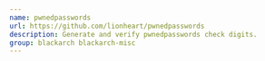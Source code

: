 ```yaml
---
name: pwnedpasswords
url: https://github.com/lionheart/pwnedpasswords
description: Generate and verify pwnedpasswords check digits.
group: blackarch blackarch-misc
---
```

